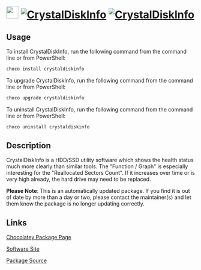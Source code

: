 ﻿# <img src="https://cdn.jsdelivr.net/gh/mkevenaar/chocolatey-packages@4d349e0b09441183caae77f7edd748f216ab7d21/icons/crystaldiskinfo.png" width="32" height="32"/> [![CrystalDiskInfo](https://img.shields.io/chocolatey/v/crystaldiskinfo.svg?label=CrystalDiskInfo)](https://community.chocolatey.org/packages/crystaldiskinfo) [![CrystalDiskInfo](https://img.shields.io/chocolatey/dt/crystaldiskinfo.svg)](https://community.chocolatey.org/packages/crystaldiskinfo)

## Usage

To install CrystalDiskInfo, run the following command from the command line or from PowerShell:

```powershell
choco install crystaldiskinfo
```

To upgrade CrystalDiskInfo, run the following command from the command line or from PowerShell:

```powershell
choco upgrade crystaldiskinfo
```

To uninstall CrystalDiskInfo, run the following command from the command line or from PowerShell:

```powershell
choco uninstall crystaldiskinfo
```

## Description

CrystalDiskInfo is a HDD/SSD utility software which shows the health status much more clearly than similar tools.
The "Function / Graph" is especially interesting for the "Reallocated Sectors Count".
If it increases over time or is very high already, the hard drive may need to be replaced.

**Please Note**: This is an automatically updated package. If you find it is
out of date by more than a day or two, please contact the maintainer(s) and
let them know the package is no longer updating correctly.


## Links

[Chocolatey Package Page](https://community.chocolatey.org/packages/crystaldiskinfo)

[Software Site](https://crystalmark.info/en/software/crystaldiskinfo/)

[Package Source](https://github.com/mkevenaar/chocolatey-packages/tree/master/automatic/crystaldiskinfo)

